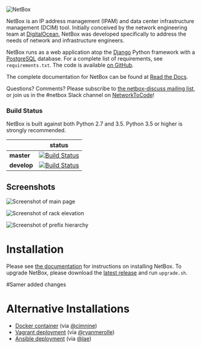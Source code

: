 ![NetBox](docs/netbox_logo.png "NetBox logo")

NetBox is an IP address management (IPAM) and data center infrastructure
management (DCIM) tool. Initially conceived by the network engineering team at
[DigitalOcean](https://www.digitalocean.com/), NetBox was developed specifically
to address the needs of network and infrastructure engineers.

NetBox runs as a web application atop the [Django](https://www.djangoproject.com/)
Python framework with a [PostgreSQL](http://www.postgresql.org/) database. For a
complete list of requirements, see `requirements.txt`. The code is available [on GitHub](https://github.com/digitalocean/netbox).

The complete documentation for NetBox can be found at [Read the Docs](http://netbox.readthedocs.io/en/stable/).

Questions? Comments? Please subscribe to [the netbox-discuss mailing list](https://groups.google.com/forum/#!forum/netbox-discuss),
or join us in the #netbox Slack channel on [NetworkToCode](https://networktocode.slack.com/)!

### Build Status

NetBox is built against both Python 2.7 and 3.5. Python 3.5 or higher is strongly recommended.

|             | status |
|-------------|------------|
| **master** | [![Build Status](https://travis-ci.org/digitalocean/netbox.svg?branch=master)](https://travis-ci.org/digitalocean/netbox) |
| **develop** | [![Build Status](https://travis-ci.org/digitalocean/netbox.svg?branch=develop)](https://travis-ci.org/digitalocean/netbox) |

## Screenshots

![Screenshot of main page](docs/media/screenshot1.png "Main page")

![Screenshot of rack elevation](docs/media/screenshot2.png "Rack elevation")

![Screenshot of prefix hierarchy](docs/media/screenshot3.png "Prefix hierarchy")

# Installation

Please see [the documentation](http://netbox.readthedocs.io/en/stable/) for
instructions on installing NetBox. To upgrade NetBox, please download the [latest release](https://github.com/digitalocean/netbox/releases)
and run `upgrade.sh`.

#Samer added changes

# Alternative Installations

* [Docker container](https://github.com/ninech/netbox-docker) (via [@cimnine](https://github.com/cimnine))
* [Vagrant deployment](https://github.com/ryanmerolle/netbox-vagrant) (via [@ryanmerolle](https://github.com/ryanmerolle))
* [Ansible deployment](https://github.com/lae/ansible-role-netbox) (via [@lae](https://github.com/lae))
